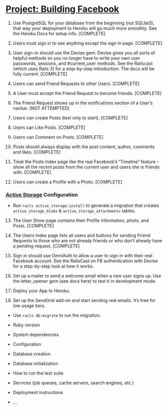 # [Project: Building Facebook](https://www.theodinproject.com/courses/ruby-on-rails/lessons/final-project#null)


1. Use PostgreSQL for your database from the beginning (not SQLite3), that way your deployment to Heroku will go much more smoothly. See the Heroku Docs for setup info. [COMPLETE]

2. Users must sign in to see anything except the sign in page. [COMPLETE]

3. User sign-in should use the Devise gem. Devise gives you all sorts of helpful methods so you no longer have to write your own user passwords, sessions, and #current_user methods. See the Railscast (which uses Rails 3) for a step-by-step introduction. The docs will be fully current. [COMPLETE]

4. Users can send Friend Requests to other Users. [COMPLETE]

5. A User must accept the Friend Request to become friends. [COMPLETE]

6. The Friend Request shows up in the notifications section of a User’s navbar. [NOT ATTEMPTED]

7. Users can create Posts (text only to start). [COMPLETE]

8. Users can Like Posts. [COMPLETE]

9. Users can Comment on Posts. [COMPLETE]

10. Posts should always display with the post content, author, comments and likes. [COMPLETE]

11. Treat the Posts Index page like the real Facebook’s “Timeline” feature – show all the recent posts from the current user and users she is friends with. [COMPLETE]

12. Users can create a Profile with a Photo. [COMPLETE]

### [Active Storage](https://guides.rubyonrails.org/active_storage_overview.html) Configuration

* Run `rails active_storage:install` to generate a migration that creates `active_storage_blobs` & `active_storage_attachments` tables.

13. The User Show page contains their Profile information, photo, and Posts. [COMPLETE]

14. The Users Index page lists all users and buttons for sending Friend Requests to those who are not already friends or who don’t already have a pending request. [COMPLETE]

15. Sign in should use OmniAuth to allow a user to sign in with their real Facebook account. See the RailsCast on FB authentication with Devise for a step-by-step look at how it works.

16. Set up a mailer to send a welcome email when a new user signs up. Use the letter_opener gem (see docs here) to test it in development mode.

17. Deploy your App to Heroku.

18. Set up the SendGrid add-on and start sending real emails. It’s free for low usage tiers.



* Use `rails db:migrate` to run the migration.

* Ruby version

* System dependencies

* Configuration

* Database creation

* Database initialization

* How to run the test suite

* Services (job queues, cache servers, search engines, etc.)

* Deployment instructions

* ...

